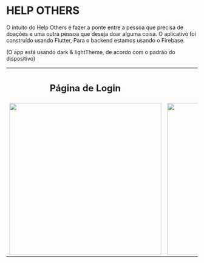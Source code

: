 # HELP OTHERS 

O intuito do Help Others é fazer a ponte entre a pessoa que precisa de doações e uma outra pessoa que deseja doar alguma coisa.
O aplicativo foi construído usando Flutter, 
Para o backend estamos usando o Firebase.

(O app está usando dark & lightTheme, de acordo com o padrão do dispositivo)


 <table>
  <tr>
    <th> <h2> Página de Login</h2> </th>
    <th> <h2> Cadastro</h2> </th>
    <th> <h2> Doação Monetaria</h2> </th>
    <th> <h2> Alterar Dados</h2> </th>
  </tr>
  <tr>
    <td><img src="https://i.imgur.com/ev2o9c2.png"  height="400" /></td>
    <td><img src="https://i.imgur.com/z7guQpp.png"  height="400"/></td>
    <td><img src="https://i.imgur.com/ABrQ7Tt.png"  height="400"/> </td>
    <td> <img src="https://i.imgur.com/ct8RbH3.png" height="400" /> </td>
  </tr>
</table> 


